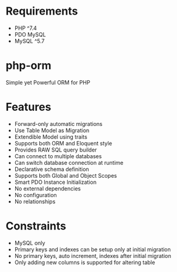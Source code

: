 # Requirements
 - PHP ^7.4
 - PDO MySQL
 - MySQL ^5.7

# php-orm
Simple yet Powerful ORM for PHP

# Features
 - Forward-only automatic migrations
 - Use Table Model as Migration
 - Extendible Model using traits
 - Supports both ORM and Eloquent style
 - Provides RAW SQL query builder
 - Can connect to multiple databases
 - Can switch database connection at runtime
 - Declarative schema definition
 - Supports both Global and Object Scopes
 - Smart PDO Instance Initialization
 - No external dependencies
 - No configuration
 - No relationships

# Constraints
 - MySQL only
 - Primary keys and indexes can be setup only at initial migration
 - No primary keys, auto increment, indexes after initial migration
 - Only adding new columns is supported for altering table
